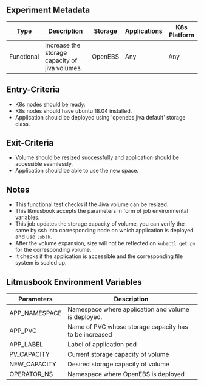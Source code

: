 ## Experiment Metadata

| Type       | Description                                                  | Storage | Applications | K8s Platform |
| ---------- | ------------------------------------------------------------ | ------- | ------------ | ------------ |
| Functional | Increase the storage capacity of jiva volumes. | OpenEBS | Any          | Any          |

## Entry-Criteria

- K8s nodes should be ready.
- K8s nodes should have ubuntu 18.04 installed.
- Application should be deployed using 'openebs jiva default' storage class.

## Exit-Criteria

- Volume should be resized successfully and application should be accessible seamlessly.
- Application should be able to use the new space.

## Notes

- This functional test checks if the Jiva volume can be resized.
- This litmusbook accepts the parameters in form of job environmental variables.
- This job updates the storage capacity of volume, you can verify the same by ssh into corresponding node on which application is deployed and use `lsblk`.
- After the volume expansion, size will not be reflected on `kubectl get pv` for the corresponding volume.
- It checks if the application is accessible and the corresponding file system is scaled up.

## Litmusbook Environment Variables

| Parameters    | Description                                            |
| ------------- | ------------------------------------------------------ |
| APP_NAMESPACE | Namespace where application and volume is deployed.    |
| APP_PVC       | Name of PVC whose storage capacity has to be increased |
| APP_LABEL     | Label of application pod                               |
| PV_CAPACITY   | Current storage capacity of volume                     |
| NEW_CAPACITY  | Desired storage capacity of volume                     |
| OPERATOR_NS   | Namespace where OpenEBS is deployed                    |

